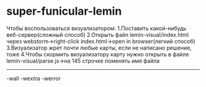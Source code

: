 # super-funicular-lemin

Чтобы воспользоваться визуализатором:
1.Поставить какой-нибудь веб-сервер(сложный способ)
2.Открыть файл  lemin-visual/index.html через webstorm->right-click index.html->open in browser(легкий способ)
3.Визуализатор жрет почти любые карты, если не написано решение, тоже
4.Чтобы скормить визуализатору карту нужно открыть в файле lemin-visual/parse.js->на 145 строчке поменять имя файла

-----------
-wall -wextra -werror